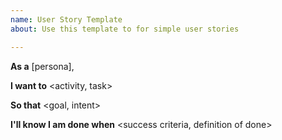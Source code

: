 ```yaml
---
name: User Story Template
about: Use this template to for simple user stories

---
```


**As a** [persona],

**I want to** <activity, task>

**So that** <goal, intent>

**I'll know I am done when**  <success criteria, definition of done>
